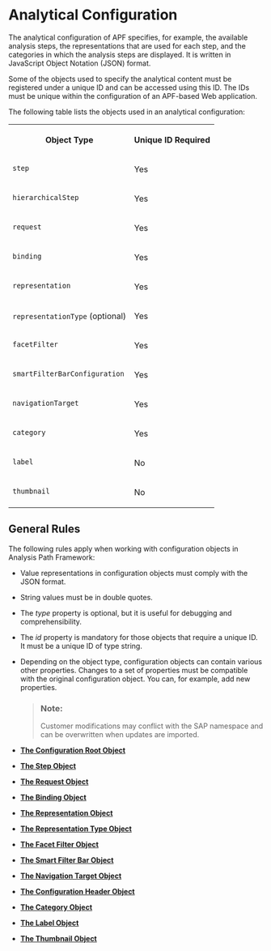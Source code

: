 <!-- loio5a467c53595a6655e10000000a423f68 -->

# Analytical Configuration

The analytical configuration of APF specifies, for example, the available analysis steps, the representations that are used for each step, and the categories in which the analysis steps are displayed. It is written in JavaScript Object Notation \(JSON\) format.

Some of the objects used to specify the analytical content must be registered under a unique ID and can be accessed using this ID. The IDs must be unique within the configuration of an APF-based Web application.

The following table lists the objects used in an analytical configuration:


<table>
<tr>
<th valign="top">

Object Type



</th>
<th valign="top">

Unique ID Required



</th>
</tr>
<tr>
<td valign="top">

`step` 



</td>
<td valign="top">

Yes



</td>
</tr>
<tr>
<td valign="top">

 `hierarchicalStep` 



</td>
<td valign="top">

Yes



</td>
</tr>
<tr>
<td valign="top">

 `request` 



</td>
<td valign="top">

Yes



</td>
</tr>
<tr>
<td valign="top">

`binding` 



</td>
<td valign="top">

Yes



</td>
</tr>
<tr>
<td valign="top">

`representation` 



</td>
<td valign="top">

Yes



</td>
</tr>
<tr>
<td valign="top">

`representationType` \(optional\)



</td>
<td valign="top">

Yes



</td>
</tr>
<tr>
<td valign="top">

 `facetFilter` 



</td>
<td valign="top">

Yes



</td>
</tr>
<tr>
<td valign="top">

 `smartFilterBarConfiguration` 



</td>
<td valign="top">

Yes



</td>
</tr>
<tr>
<td valign="top">

 `navigationTarget` 



</td>
<td valign="top">

Yes



</td>
</tr>
<tr>
<td valign="top">

`category` 



</td>
<td valign="top">

Yes



</td>
</tr>
<tr>
<td valign="top">

`label` 



</td>
<td valign="top">

No



</td>
</tr>
<tr>
<td valign="top">

`thumbnail` 



</td>
<td valign="top">

No



</td>
</tr>
</table>



## General Rules

The following rules apply when working with configuration objects in Analysis Path Framework:

-   Value representations in configuration objects must comply with the JSON format.

-   String values must be in double quotes.

-   The *type* property is optional, but it is useful for debugging and comprehensibility.

-   The *id* property is mandatory for those objects that require a unique ID. It must be a unique ID of type string.

-   Depending on the object type, configuration objects can contain various other properties. Changes to a set of properties must be compatible with the original configuration object. You can, for example, add new properties.

    > ### Note:  
    > Customer modifications may conflict with the SAP namespace and can be overwritten when updates are imported.


-   **[The Configuration Root Object](the-configuration-root-object-3cda7d5.md)**  

-   **[The Step Object](the-step-object-4bda7d5.md)**  

-   **[The Request Object](the-request-object-33da7d5.md)**  

-   **[The Binding Object](the-binding-object-5e467c5.md)**  

-   **[The Representation Object](the-representation-object-6a467c5.md)**  

-   **[The Representation Type Object](the-representation-type-object-6f467c5.md)**  

-   **[The Facet Filter Object](the-facet-filter-object-2a43fbb.md "")**  

-   **[The Smart Filter Bar Object](the-smart-filter-bar-object-b96dbb6.md "")**  

-   **[The Navigation Target Object](the-navigation-target-object-5cfe2c1.md "")**  

-   **[The Configuration Header Object](the-configuration-header-object-44fa08b.md "")**  

-   **[The Category Object](the-category-object-62467c5.md)**  

-   **[The Label Object](the-label-object-66467c5.md)**  

-   **[The Thumbnail Object](the-thumbnail-object-c5da7d5.md)**  


